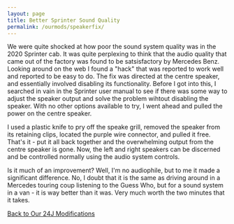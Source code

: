 ```yaml
---
layout: page
title: Better Sprinter Sound Quality
permalink: /ourmods/speakerfix/
---
```


We were quite shocked at how poor the sound system quality was in the 2020 Sprinter cab.  It was quite perplexing to think that the audio quality that came out of the factory was found to be satsisfactory by Mercedes Benz.   Looking around on the web I found a "hack" that was reported to work well and reported to be easy to do.  The fix was directed at the centre speaker, and essentially involved disabling its functionality.  Before I got into this, I searched in vain in the Sprinter user manual to see if there was some way to adjust the speaker output and solve the problem wihtout disabling the speaker.  With no other options available to try, I went ahead and pulled the power on the centre speaker.

I used a plastic knife to pry off the speake grill, removed the speaker from its retaining clips, located the purple wire connector, and pulled it free.  That's it - put it all back together and the overwhelming output from the centre speaker is gone.  Now, the left and right speakers can be discerned and be controlled normally using the audio system controls.

Is it much of an improvement?  Well, I'm no audiophile, but to me it made a significant difference.  No, I doubt that it is the same as driving around in a Mercedes touring coup listening to the Guess Who, but for a sound system in a van - it is way better than it was.  Very much worth the two minutes that it takes.





[Back to Our 24J Modifications](/ourmods/)

